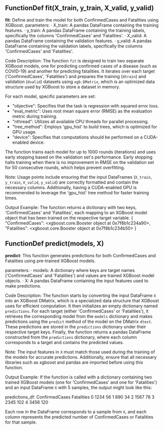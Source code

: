 ## FunctionDef fit(X_train, y_train, X_valid, y_valid)
**fit**: Define and train the model for both ConfirmedCases and Fatalities using XGBoost.
parameters:
· X_train: A pandas DataFrame containing the training features.
· y_train: A pandas DataFrame containing the training labels, specifically the columns 'ConfirmedCases' and 'Fatalities'.
· X_valid: A pandas DataFrame containing the validation features.
· y_valid: A pandas DataFrame containing the validation labels, specifically the columns 'ConfirmedCases' and 'Fatalities'.

Code Description: The function `fit` is designed to train two separate XGBoost models, one for predicting confirmed cases of a disease (such as COVID-19) and another for predicting fatalities. It iterates over each target ('ConfirmedCases', 'Fatalities') and prepares the training (`dtrain`) and validation (`dvalid`) datasets using `xgb.DMatrix`, which is an optimized data structure used by XGBoost to store a dataset in memory.

For each model, specific parameters are set:
- "objective": Specifies that the task is regression with squared error loss.
- "eval_metric": Uses root mean square error (RMSE) as the evaluation metric during training.
- "nthread": Utilizes all available CPU threads for parallel processing.
- "tree_method": Employs 'gpu_hist' to build trees, which is optimized for GPU usage.
- "device": Specifies that computations should be performed on a CUDA-enabled device.

The function trains each model for up to 1000 rounds (iterations) and uses early stopping based on the validation set's performance. Early stopping halts training when there is no improvement in RMSE on the validation set for 50 consecutive rounds, which helps prevent overfitting.

Note: Usage points include ensuring that the input DataFrames (`X_train`, `y_train`, `X_valid`, `y_valid`) are correctly formatted and contain the necessary columns. Additionally, having a CUDA-enabled GPU is recommended to leverage the 'gpu_hist' tree method for faster training times.

Output Example: The function returns a dictionary with two keys, 'ConfirmedCases' and 'Fatalities', each mapping to an XGBoost model object that has been trained on the respective target variable.
{
    "ConfirmedCases": <xgboost.core.Booster object at 0x7f8b1c234a90>,
    "Fatalities": <xgboost.core.Booster object at 0x7f8b1c234b50>
}
## FunctionDef predict(models, X)
**predict**: This function generates predictions for both ConfirmedCases and Fatalities using pre-trained XGBoost models.

parameters:
· models: A dictionary where keys are target names ('ConfirmedCases' and 'Fatalities') and values are trained XGBoost model objects.
· X: A pandas DataFrame containing the input features used to make predictions.

Code Description: The function starts by converting the input DataFrame `X` into an XGBoost DMatrix, which is a specialized data structure that XGBoost uses for efficient computation. It then initializes an empty dictionary named `predictions`. For each target (either 'ConfirmedCases' or 'Fatalities'), it retrieves the corresponding model from the `models` dictionary and makes predictions using the `predict` method of the model on the DMatrix `dtest`. These predictions are stored in the `predictions` dictionary under their respective target keys. Finally, the function returns a pandas DataFrame constructed from the `predictions` dictionary, where each column corresponds to a target and contains the predicted values.

Note: The input features in `X` must match those used during the training of the models for accurate predictions. Additionally, ensure that all necessary libraries such as xgboost and pandas are imported before using this function.

Output Example: If the function is called with a dictionary containing two trained XGBoost models (one for 'ConfirmedCases' and one for 'Fatalities') and an input DataFrame `X` with 5 samples, the output might look like this:

predictions_df:
   ConfirmedCases  Fatalities
0            1234          56
1             890          34
2            1567          78
3            2345         102
4            3456         120

Each row in the DataFrame corresponds to a sample from `X`, and each column represents the predicted number of ConfirmedCases or Fatalities for that sample.
